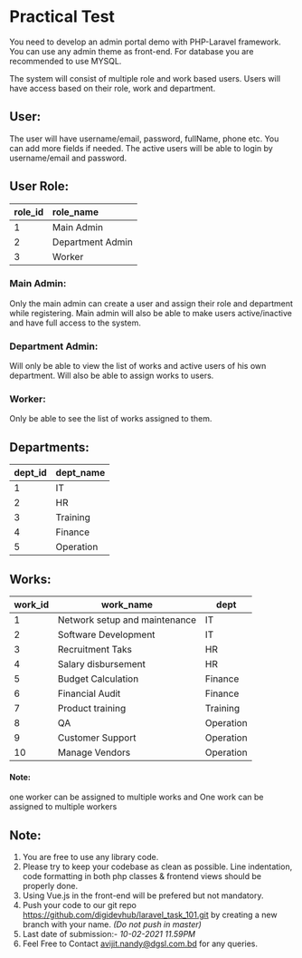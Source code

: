 # Practical Test

You need to develop an admin portal demo with PHP-Laravel framework. You can use any admin theme as front-end. For database you are recommended to use MYSQL.

The system will consist of multiple role and work based users. Users will have access based on their role, work and department.

## User: 
The user will have username/email, password, fullName, phone etc. You can add more fields if needed. The active users will be able to login by username/email and password.

## User Role: 

| role_id        | role_name        |
| -------------  |:-----------------|
| 1              | Main Admin       |
| 2              | Department Admin |
| 3              | Worker           |

### Main Admin: 
Only the main admin can create a user and assign their role and department  while registering. Main admin will also be able to make users active/inactive and have full access to the system.

### Department Admin: 
Will only be able to view the  list of works and active users of his own department. Will also be able to assign works to users.

### Worker: 
Only be able to see the list of works assigned to them.

## Departments: 

| dept_id        | dept_name    |
| -------------  |:-------------|
| 1              | IT           |
| 2              | HR           |
| 3              | Training     |
| 4              | Finance      |
| 5              | Operation    |

## Works: 

| work_id       | work_name                     | dept      |
| ------------- |-------------------------------| ----------|
| 1             | Network setup and maintenance | IT        |
| 2             | Software Development          | IT        |
| 3             | Recruitment Taks              | HR        |
| 4             | Salary disbursement           | HR        |
| 5             | Budget Calculation            | Finance   |
| 6             | Financial Audit               | Finance   |
| 7             | Product training              | Training  |
| 8             | QA                            | Operation |
| 9             | Customer Support              | Operation |
| 10            | Manage Vendors                | Operation |

#### Note: 
one worker can be assigned to multiple works and One work can be assigned to multiple workers



## Note:
1. You are free to use any library code.
2. Please try to keep your codebase as clean as possible. Line indentation, code
   formatting in both php classes & frontend views should be properly done. 
3. Using Vue.js in the front-end will be prefered but not mandatory.
4. Push your code to our git repo https://github.com/digidevhub/laravel_task_101.git  by creating a new branch with your name. 
   *(Do not push in master)*
5. Last date of submission:- *10-02-2021 11.59PM*
6. Feel Free to Contact avijit.nandy@dgsl.com.bd for any queries.



